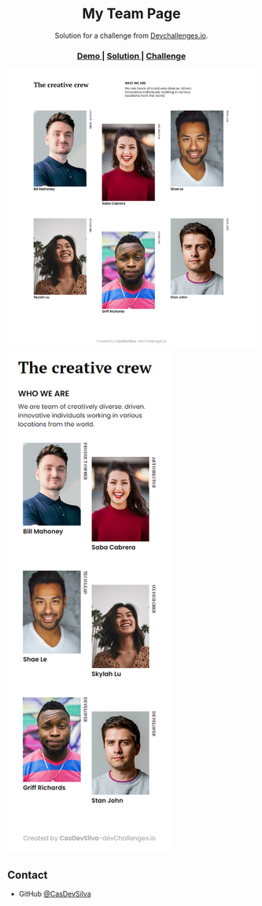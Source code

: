<!-- Please update value in the {}  -->

<h1 align="center">My Team Page</h1>

<div align="center">
   Solution for a challenge from  <a href="http://devchallenges.io" target="_blank">Devchallenges.io</a>.
</div>

<div align="center">
  <h3>
    <a href="https://spectacular-biscochitos-0c0852.netlify.app/">
      Demo
    </a>
    <span> | </span>
    <a href="https://github.com/CasDevSilva/My-team-page">
      Solution
    </a>
    <span> | </span>
    <a href="https://devchallenges.io/challenges/hhmesazsqgKXrTkYkt0U">
      Challenge
    </a>
  </h3>
</div>

![Desktop](./design/desktop.png)
![Mobile](./design/mobile.png)

## Contact

- GitHub [@CasDevSilva](https://github.com/CasDevSilva)
